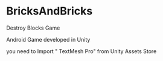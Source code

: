 # BricksAndBricks
Destroy Blocks Game
 
Android Game developed in Unity

you need to Import " TextMesh Pro" from Unity Assets Store
